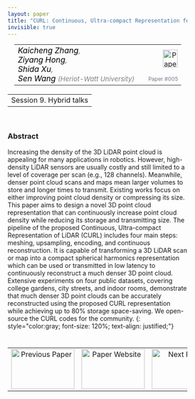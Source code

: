 ```yaml
---
layout: paper
title: "CURL: Continuous, Ultra-compact Representation for LiDAR"
invisible: true
---
```

<head>
<style>
* {
  box-sizing: border-box;
}

#myInput {
  background-position: 10px 10px;
  background-repeat: no-repeat;
  width: 100%;
  font-size: 100%;
  padding: 12px 20px 12px 40px;
  border: 1px solid #ddd;
  margin-bottom: 12px;
}

#myTable, #myTableA {
  border-collapse: collapse;
  width: 100%;
  border: 1px solid #ddd;
  font-size: 100%;
}

#myTable th, #myTable td, #myTableA th, #myTableA td {
  text-align: left;
  padding: 12px;
}

#myTable tr, #myTableA tr {
  border-bottom: 1px solid #ddd;
}

#myTable tr.header, #myTable tr:hover, #myTableA tr.header, #myTableA tr:hover {
  background-color: #f1f1f1;
}


#eventcounter1 a {
    font-size: 12px;
    color: #ffffff;
    display: block;
}

#eventcounter1 a:hover {
    text-decoration: none;
}

#eventcounter2 a {
    font-size: 12px;
    color: #ffffff;
    display: block;
}

#eventcounter2 a:hover {
    text-decoration: none;
}

</style>
</head>

<table width = "95%" style="padding-left: 15px; margin-left: auto; margin-right: 10px;">
<tr><td style = "vertical-align: top; padding-right: 25px;" rowspan="2">
<span style="color:black; font-size: 110%;"><i>
Kaicheng Zhang<span style="color:gray; font-size: 100%">,</span><br>
Ziyang Hong<span style="color:gray; font-size: 100%">,</span><br>
Shida Xu<span style="color:gray; font-size: 100%">,</span><br>
Sen Wang <span style="color:gray; font-size: 85%">(Heriot-Watt University)</span>
</i></span>
</td>

<td style="text-align: right;"><a href="http://www.roboticsproceedings.org/rss18/p005.pdf"><img src="{{ site.baseurl }}/images/paper_link.png" alt="Paper Website" width = "33"  height = "40"/></a><br></td>
</tr>
<tr>
<td style="color:#777789; text-align:right; font-size: 75%; margin-right:10px;">Paper&nbsp;#005</td>
</tr>
</table>

<table width="80%" style="margin-top: 20px; margin-left: auto; margin-right: auto;">
  <tr>
    <td style="text-align:center;">Session 9. Hybrid talks</td>
  </tr>
</table>
<br>


### Abstract
Increasing the density of the 3D LiDAR point cloud is appealing for many applications in robotics. However, high-density LiDAR sensors are usually costly and still limited to a level of coverage per scan (e.g., 128 channels). Meanwhile, denser point cloud scans and maps mean larger volumes to store and longer times to transmit. Existing works focus on either improving point cloud density or compressing its size. This paper aims to design a novel 3D point cloud representation that can continuously increase point cloud density while reducing its storage and transmitting size. The pipeline of the proposed Continuous, Ultra-compact Representation of LiDAR (CURL) includes four main steps: meshing, upsampling, encoding, and continuous reconstruction. It is capable of transforming a 3D LiDAR scan or map into a compact spherical harmonics representation which can be used or transmitted in low latency to continuously reconstruct a much denser 3D point cloud. Extensive experiments on four public datasets, covering college gardens, city streets, and indoor rooms, demonstrate that much denser 3D point clouds can be accurately reconstructed using the proposed CURL representation while achieving up to 80% storage space-saving. We open-source the CURL codes for the community.
{: style="color:gray; font-size: 120%; text-align: justified;"}


<table width="100%" style="margin-top:40px;">
<tr>
    <td style="width: 30%; text-align: center;"><a href="{{ site.baseurl }}/program/papers/004/">
<img src="{{ site.baseurl }}/images/previous_paper_icon.png"
       alt="Previous Paper" width = "142"  height = "90"/> 
</a> </td>
<td style="text-align: center;"><a href="{{ site.baseurl }}/program/papers">
<img src="{{ site.baseurl }}/images/overview_icon.png"
       alt="Paper Website" width = "142"  height = "90"/> 
</a> </td>
    <td style="width: 30%; text-align: center;"><a href="{{ site.baseurl }}/program/papers/006/">
    <img src="{{ site.baseurl }}/images/next_paper_icon.png"
        alt="Next Paper" width = "142"  height = "90"/>
    </a></td>
</tr>
</table>
